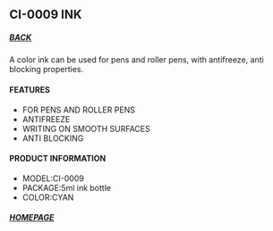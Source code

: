 ## CI-0009 INK
##### [BACK](index)
A color ink can be used for pens and roller pens, with antifreeze, anti blocking properties.

#### FEATURES

- FOR PENS AND ROLLER PENS
- ANTIFREEZE
- WRITING ON SMOOTH SURFACES
- ANTI BLOCKING

#### PRODUCT INFORMATION

- MODEL:CI-0009
- PACKAGE:5ml ink bottle
- COLOR:CYAN

##### [HOMEPAGE](../index)

